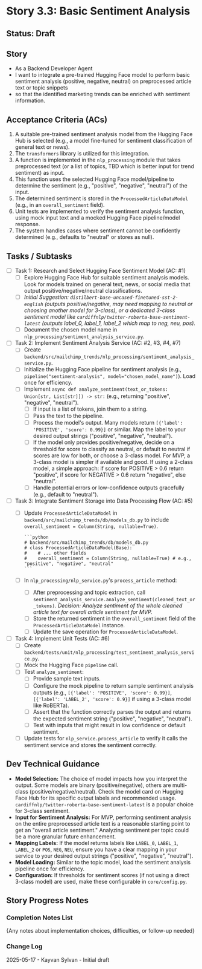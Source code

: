 # Story 3.3: Basic Sentiment Analysis

## Status: Draft

## Story

- As a Backend Developer Agent
- I want to integrate a pre-trained Hugging Face model to perform basic sentiment analysis (positive, negative, neutral) on preprocessed article text or topic snippets
- so that the identified marketing trends can be enriched with sentiment information.

## Acceptance Criteria (ACs)

1. A suitable pre-trained sentiment analysis model from the Hugging Face Hub is selected (e.g., a model fine-tuned for sentiment classification of general text or news).
2. The `transformers` library is utilized for this integration.
3. A function is implemented in the `nlp_processing` module that takes preprocessed text (or a list of topics, TBD which is better input for trend sentiment) as input.
4. This function uses the selected Hugging Face model/pipeline to determine the sentiment (e.g., "positive", "negative", "neutral") of the input.
5. The determined sentiment is stored in the `ProcessedArticleDataModel` (e.g., in an `overall_sentiment` field).
6. Unit tests are implemented to verify the sentiment analysis function, using mock input text and a mocked Hugging Face pipeline/model response.
7. The system handles cases where sentiment cannot be confidently determined (e.g., defaults to "neutral" or stores as null).

## Tasks / Subtasks

- [ ] Task 1: Research and Select Hugging Face Sentiment Model (AC: #1)
  - [ ] Explore Hugging Face Hub for suitable sentiment analysis models. Look for models trained on general text, news, or social media that output positive/negative/neutral classifications.
  - [ ] *Initial Suggestion: `distilbert-base-uncased-finetuned-sst-2-english` (outputs positive/negative, may need mapping to neutral or choosing another model for 3-class), or a dedicated 3-class sentiment model like `cardiffnlp/twitter-roberta-base-sentiment-latest` (outputs label_0, label_1, label_2 which map to neg, neu, pos).*
  - [ ] Document the chosen model name in `nlp_processing/sentiment_analysis_service.py`.
- [ ] Task 2: Implement Sentiment Analysis Service (AC: #2, #3, #4, #7)
  - [ ] Create `backend/src/mailchimp_trends/nlp_processing/sentiment_analysis_service.py`.
  - [ ] Initialize the Hugging Face pipeline for sentiment analysis (e.g., `pipeline("sentiment-analysis", model="chosen_model_name")`). Load once for efficiency.
  - [ ] Implement `async def analyze_sentiment(text_or_tokens: Union[str, List[str]]) -> str:` (e.g., returning "positive", "negative", "neutral").
    - [ ] If input is a list of tokens, join them to a string.
    - [ ] Pass the text to the pipeline.
    - [ ] Process the model's output. Many models return `[{'label': 'POSITIVE', 'score': 0.99}]` or similar. Map the label to your desired output strings ("positive", "negative", "neutral").
    - [ ] If the model only provides positive/negative, decide on a threshold for score to classify as neutral, or default to neutral if scores are low for both, or choose a 3-class model. For MVP, a 3-class model is simpler if available and good. If using a 2-class model, a simple approach: if score for POSITIVE > 0.6 return "positive", if score for NEGATIVE > 0.6 return "negative", else "neutral".
    - [ ] Handle potential errors or low-confidence outputs gracefully (e.g., default to "neutral").
- [ ] Task 3: Integrate Sentiment Storage into Data Processing Flow (AC: #5)
  - [ ] Update `ProcessedArticleDataModel` in `backend/src/mailchimp_trends/db/models_db.py` to include `overall_sentiment = Column(String, nullable=True)`.

        ```python
        # backend/src/mailchimp_trends/db/models_db.py
        # class ProcessedArticleDataModel(Base):
        #    # ... other fields
        #    overall_sentiment = Column(String, nullable=True) # e.g., "positive", "negative", "neutral"
        ```

  - [ ] In `nlp_processing/nlp_service.py`'s `process_article` method:
    - [ ] After preprocessing and topic extraction, call `sentiment_analysis_service.analyze_sentiment(cleaned_text_or_tokens)`. *Decision: Analyze sentiment of the whole cleaned article text for overall article sentiment for MVP.*
    - [ ] Store the returned sentiment in the `overall_sentiment` field of the `ProcessedArticleDataModel` instance.
    - [ ] Update the save operation for `ProcessedArticleDataModel`.
- [ ] Task 4: Implement Unit Tests (AC: #6)
  - [ ] Create `backend/tests/unit/nlp_processing/test_sentiment_analysis_service.py`.
  - [ ] Mock the Hugging Face `pipeline` call.
  - [ ] Test `analyze_sentiment`:
    - [ ] Provide sample text inputs.
    - [ ] Configure the mock pipeline to return sample sentiment analysis outputs (e.g., `[{'label': 'POSITIVE', 'score': 0.99}]`, `[{'label': 'LABEL_2', 'score': 0.9}]` if using a 3-class model like RoBERTa).
    - [ ] Assert that the function correctly parses the output and returns the expected sentiment string ("positive", "negative", "neutral").
    - [ ] Test with inputs that might result in low confidence or default sentiment.
  - [ ] Update tests for `nlp_service.process_article` to verify it calls the sentiment service and stores the sentiment correctly.

## Dev Technical Guidance

- **Model Selection:** The choice of model impacts how you interpret the output. Some models are binary (positive/negative), others are multi-class (positive/negative/neutral). Check the model card on Hugging Face Hub for its specific output labels and recommended usage. `cardiffnlp/twitter-roberta-base-sentiment-latest` is a popular choice for 3-class sentiment.
- **Input for Sentiment Analysis:** For MVP, performing sentiment analysis on the entire preprocessed article text is a reasonable starting point to get an "overall article sentiment." Analyzing sentiment per topic could be a more granular future enhancement.
- **Mapping Labels:** If the model returns labels like `LABEL_0`, `LABEL_1`, `LABEL_2` or `POS`, `NEG`, `NEU`, ensure you have a clear mapping in your service to your desired output strings ("positive", "negative", "neutral").
- **Model Loading:** Similar to the topic model, load the sentiment analysis pipeline once for efficiency.
- **Configuration:** If thresholds for sentiment scores (if not using a direct 3-class model) are used, make these configurable in `core/config.py`.

## Story Progress Notes

### Completion Notes List

{Any notes about implementation choices, difficulties, or follow-up needed}

### Change Log

2025-05-17 - Kayvan Sylvan - Initial draft
